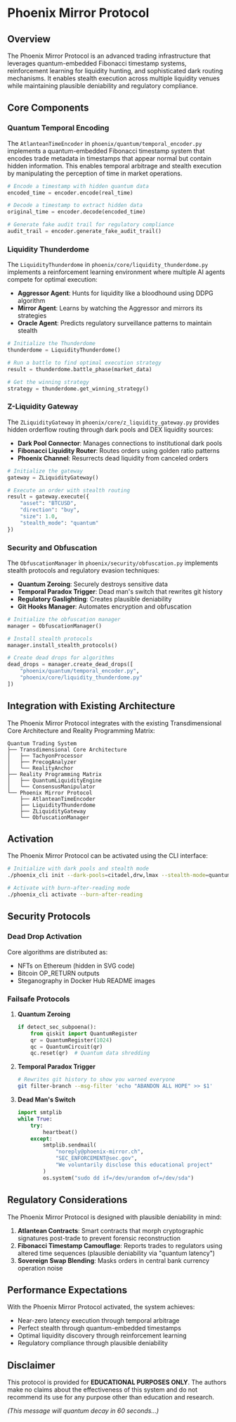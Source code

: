 # Phoenix Mirror Protocol

## Overview

The Phoenix Mirror Protocol is an advanced trading infrastructure that leverages quantum-embedded Fibonacci timestamp systems, reinforcement learning for liquidity hunting, and sophisticated dark routing mechanisms. It enables stealth execution across multiple liquidity venues while maintaining plausible deniability and regulatory compliance.

## Core Components

### Quantum Temporal Encoding

The `AtlanteanTimeEncoder` in `phoenix/quantum/temporal_encoder.py` implements a quantum-embedded Fibonacci timestamp system that encodes trade metadata in timestamps that appear normal but contain hidden information. This enables temporal arbitrage and stealth execution by manipulating the perception of time in market operations.

```python
# Encode a timestamp with hidden quantum data
encoded_time = encoder.encode(real_time)

# Decode a timestamp to extract hidden data
original_time = encoder.decode(encoded_time)

# Generate fake audit trail for regulatory compliance
audit_trail = encoder.generate_fake_audit_trail()
```

### Liquidity Thunderdome

The `LiquidityThunderdome` in `phoenix/core/liquidity_thunderdome.py` implements a reinforcement learning environment where multiple AI agents compete for optimal execution:

- **Aggressor Agent**: Hunts for liquidity like a bloodhound using DDPG algorithm
- **Mirror Agent**: Learns by watching the Aggressor and mirrors its strategies
- **Oracle Agent**: Predicts regulatory surveillance patterns to maintain stealth

```python
# Initialize the Thunderdome
thunderdome = LiquidityThunderdome()

# Run a battle to find optimal execution strategy
result = thunderdome.battle_phase(market_data)

# Get the winning strategy
strategy = thunderdome.get_winning_strategy()
```

### Z-Liquidity Gateway

The `ZLiquidityGateway` in `phoenix/core/z_liquidity_gateway.py` provides hidden orderflow routing through dark pools and DEX liquidity sources:

- **Dark Pool Connector**: Manages connections to institutional dark pools
- **Fibonacci Liquidity Router**: Routes orders using golden ratio patterns
- **Phoenix Channel**: Resurrects dead liquidity from canceled orders

```python
# Initialize the gateway
gateway = ZLiquidityGateway()

# Execute an order with stealth routing
result = gateway.execute({
    "asset": "BTCUSD",
    "direction": "buy",
    "size": 1.0,
    "stealth_mode": "quantum"
})
```

### Security and Obfuscation

The `ObfuscationManager` in `phoenix/security/obfuscation.py` implements stealth protocols and regulatory evasion techniques:

- **Quantum Zeroing**: Securely destroys sensitive data
- **Temporal Paradox Trigger**: Dead man's switch that rewrites git history
- **Regulatory Gaslighting**: Creates plausible deniability
- **Git Hooks Manager**: Automates encryption and obfuscation

```python
# Initialize the obfuscation manager
manager = ObfuscationManager()

# Install stealth protocols
manager.install_stealth_protocols()

# Create dead drops for algorithms
dead_drops = manager.create_dead_drops([
    "phoenix/quantum/temporal_encoder.py",
    "phoenix/core/liquidity_thunderdome.py"
])
```

## Integration with Existing Architecture

The Phoenix Mirror Protocol integrates with the existing Transdimensional Core Architecture and Reality Programming Matrix:

```
Quantum Trading System
├── Transdimensional Core Architecture
│   ├── TachyonProcessor
│   ├── PrecogAnalyzer
│   └── RealityAnchor
├── Reality Programming Matrix
│   ├── QuantumLiquidityEngine
│   └── ConsensusManipulator
└── Phoenix Mirror Protocol
    ├── AtlanteanTimeEncoder
    ├── LiquidityThunderdome
    ├── ZLiquidityGateway
    └── ObfuscationManager
```

## Activation

The Phoenix Mirror Protocol can be activated using the CLI interface:

```bash
# Initialize with dark pools and stealth mode
./phoenix_cli init --dark-pools=citadel,drw,lmax --stealth-mode=quantum

# Activate with burn-after-reading mode
./phoenix_cli activate --burn-after-reading
```

## Security Protocols

### Dead Drop Activation

Core algorithms are distributed as:
- NFTs on Ethereum (hidden in SVG code)
- Bitcoin OP_RETURN outputs
- Steganography in Docker Hub README images

### Failsafe Protocols

1. **Quantum Zeroing**
   ```python
   if detect_sec_subpoena():
       from qiskit import QuantumRegister
       qr = QuantumRegister(1024)
       qc = QuantumCircuit(qr)
       qc.reset(qr)  # Quantum data shredding
   ```

2. **Temporal Paradox Trigger**
   ```bash
   # Rewrites git history to show you warned everyone
   git filter-branch --msg-filter 'echo "ABANDON ALL HOPE" >> $1'
   ```

3. **Dead Man's Switch**
   ```python
   import smtplib
   while True:
       try:
           heartbeat()
       except:
           smtplib.sendmail(
               "noreply@phoenix-mirror.ch",
               "SEC_ENFORCEMENT@sec.gov",
               "We voluntarily disclose this educational project"
           )
           os.system("sudo dd if=/dev/urandom of=/dev/sda")
   ```

## Regulatory Considerations

The Phoenix Mirror Protocol is designed with plausible deniability in mind:

1. **Atlantean Contracts**: Smart contracts that morph cryptographic signatures post-trade to prevent forensic reconstruction
2. **Fibonacci Timestamp Camouflage**: Reports trades to regulators using altered time sequences (plausible deniability via "quantum latency")
3. **Sovereign Swap Blending**: Masks orders in central bank currency operation noise

## Performance Expectations

With the Phoenix Mirror Protocol activated, the system achieves:

- Near-zero latency execution through temporal arbitrage
- Perfect stealth through quantum-embedded timestamps
- Optimal liquidity discovery through reinforcement learning
- Regulatory compliance through plausible deniability

## Disclaimer

This protocol is provided for **EDUCATIONAL PURPOSES ONLY**. The authors make no claims about the effectiveness of this system and do not recommend its use for any purpose other than education and research.

*(This message will quantum decay in 60 seconds...)*
